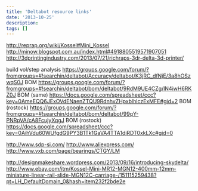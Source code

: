 ```yaml
---
title: 'Deltabot resource links'
date: '2013-10-25'
description:
tags: []
---
```


http://reprap.org/wiki/Kossel#Mini_Kossel
http://minow.blogspot.com.au/index.html#4918805519571907051
http://3dprintingindustry.com/2013/07/21/richraps-3dr-delta-3d-printer/

build vol/step analysis https://groups.google.com/forum/?fromgroups=#!searchin/deltabot/Accuracy/deltabot/K3jRC_dfNjE/3a8hOSzwqS0J
BOM                     https://groups.google.com/forum/?fromgroups=#!searchin/deltabot/bom/deltabot/9RdM9UE4CZg/lN4iwH6RKZ0J
BOM (same)              https://docs.google.com/spreadsheet/ccc?key=0AmeEQQ6JExOVdENaenZTQU9RdnhvZHpxblhlczExMFE#gid=2
BOM (rostock)           https://groups.google.com/forum/?fromgroups=#!searchin/deltabot/bom/deltabot/99qY-PNRpVA/cA8FcujyXqgJ
BOM (rostock)           https://docs.google.com/spreadsheet/ccc?key=0AihVdu60WUfgdG9PY3B1Tk1GaVA4TTA1djRDT0xkLXc#gid=0


http://www.sdp-si.com/
http://www.aliexpress.com/
http://www.vxb.com/page/bearings/CTGY/LM


http://designmakeshare.wordpress.com/2013/09/16/introducing-skydelta/
http://www.ebay.com/itm/Kossel-Mini-MR12-MGN12-400mm-12mm-miniature-linear-rail-slide-MGN12C-carriage-/151115259438?pt=LH_DefaultDomain_0&hash=item232f2bde2e

